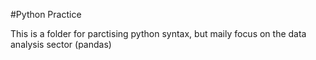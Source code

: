 #Python Practice

This is a folder for parctising python syntax, but maily focus on the data analysis sector (pandas)
